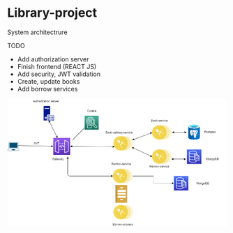 # Library-project

System architectrure

TODO
- Add authorization server
- Finish frontend (REACT JS)
- Add security, JWT validation
- Create, update books
- Add borrow services

![alt text](https://github.com/Rofor51/Library-project/blob/master/Untitled%20Diagram%20(1).png)
